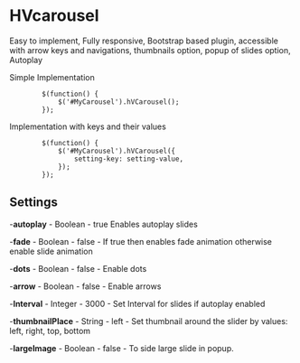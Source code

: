 # HVcarousel
Easy to implement, Fully responsive, Bootstrap based plugin, accessible with arrow keys and navigations, thumbnails option, popup of slides option, Autoplay

Simple Implementation

            $(function() {
                $('#MyCarousel').hVCarousel();
            });
            
Implementation with keys and their values

            $(function() {
                $('#MyCarousel').hVCarousel({
                    setting-key: setting-value,
                });
            });
        
## Settings

-**autoplay** - Boolean - true Enables autoplay slides

-**fade** - Boolean - false - If true then enables fade animation otherwise enable slide animation

-**dots** - Boolean - false - Enable dots

-**arrow** - Boolean - false - Enable arrows

-**Interval** - Integer - 3000 - Set Interval for slides if autoplay enabled

-**thumbnailPlace** - String - left - Set thumbnail around the slider by values: left, right, top, bottom

-**largeImage** - Boolean - false - To side large slide in popup.

